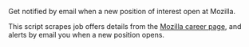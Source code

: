 Get notified by email when a new position of interest open at Mozilla.

This script scrapes job offers details from the [Mozilla career page](http://careers.mozilla.org/en-US/listings), and alerts by email you when a new position opens.
